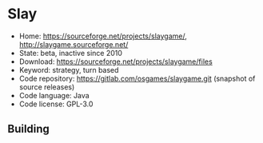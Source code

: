 # Slay

- Home: https://sourceforge.net/projects/slaygame/, http://slaygame.sourceforge.net/
- State: beta, inactive since 2010
- Download: https://sourceforge.net/projects/slaygame/files
- Keyword: strategy, turn based
- Code repository: https://gitlab.com/osgames/slaygame.git (snapshot of source releases)
- Code language: Java
- Code license: GPL-3.0

## Building
